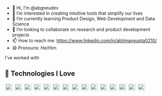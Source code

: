 - 👋 Hi, I’m @abgneudev
- 👀 I’m interested in creating intuitive tools that simplify our lives
- 🌱 I’m currently learning Product Design, Web Development and Data Science
- 💞️ I’m looking to collaborate on research and product development projects
- 📫 How to reach me: https://www.linkedin.com/in/abhinavgupta0210/
- 😄 Pronouns: He/Him

I've worked with
## 🚀 Technologies I Love

<p>
  <span style="display: inline-block; padding: 2px; border-radius: 8px; overflow: hidden;">
    <img src="https://img.shields.io/badge/HTML5-E34F26?style=flat&logo=html5&logoColor=white" alt="HTML5" height="22"/>
  </span>
  <span style="display: inline-block; padding: 2px; border-radius: 8px; overflow: hidden;">
    <img src="https://img.shields.io/badge/CSS3-1572B6?style=flat&logo=css3&logoColor=white" alt="CSS3" height="22"/>
  </span>
  <span style="display: inline-block; padding: 2px; border-radius: 8px; overflow: hidden;">
    <img src="https://img.shields.io/badge/JavaScript-F7DF1E?style=flat&logo=javascript&logoColor=black" alt="JavaScript" height="22"/>
  </span>
  <span style="display: inline-block; padding: 2px; border-radius: 8px; overflow: hidden;">
    <img src="https://img.shields.io/badge/React-20232A?style=flat&logo=react&logoColor=61DAFB" alt="React" height="22"/>
  </span>
  <span style="display: inline-block; padding: 2px; border-radius: 8px; overflow: hidden;">
    <img src="https://img.shields.io/badge/Java-ED8B00?style=flat&logo=java&logoColor=white" alt="Java" height="22"/>
  </span>
  <span style="display: inline-block; padding: 2px; border-radius: 8px; overflow: hidden;">
    <img src="https://img.shields.io/badge/AWS-232F3E?style=flat&logo=amazon-aws&logoColor=white" alt="AWS" height="22"/>
  </span>
  <span style="display: inline-block; padding: 2px; border-radius: 8px; overflow: hidden;">
    <img src="https://img.shields.io/badge/JWT-000000?style=flat&logo=JSON-web-tokens&logoColor=white" alt="JWT" height="22"/>
  </span>
  <span style="display: inline-block; padding: 2px; border-radius: 8px; overflow: hidden;">
    <img src="https://img.shields.io/badge/MySQL-4479A1?style=flat&logo=mysql&logoColor=white" alt="MySQL" height="22"/>
  </span>
  <span style="display: inline-block; padding: 2px; border-radius: 8px; overflow: hidden;">
    <img src="https://img.shields.io/badge/Docker-2496ED?style=flat&logo=docker&logoColor=white" alt="Docker" height="22"/>
  </span>
  <span style="display: inline-block; padding: 2px; border-radius: 8px; overflow: hidden;">
    <img src="https://img.shields.io/badge/Python-3776AB?style=flat&logo=python&logoColor=white" alt="Python" height="22"/>
  </span>
  <span style="display: inline-block; padding: 2px; border-radius: 8px; overflow: hidden;">
    <img src="https://img.shields.io/badge/Apache%20Airflow-017CEE?style=flat&logo=apache-airflow&logoColor=white" alt="Airflow" height="22"/>
  </span>
  <span style="display: inline-block; padding: 2px; border-radius: 8px; overflow: hidden;">
    <img src="https://img.shields.io/badge/FastAPI-009688?style=flat&logo=fastapi&logoColor=white" alt="FastAPI" height="22"/>
  </span>
  <span style="display: inline-block; padding: 2px; border-radius: 8px; overflow: hidden;">
    <img src="https://img.shields.io/badge/Snowflake-56B4E9?style=flat&logo=snowflake&logoColor=white" alt="Snowflake" height="22"/>
  </span>
  <span style="display: inline-block; padding: 2px; border-radius: 8px; overflow: hidden;">
    <img src="https://img.shields.io/badge/Figma-F24E1E?style=flat&logo=figma&logoColor=white" alt="Figma" height="22"/>
  </span>
  <span style="display: inline-block; padding: 2px; border-radius: 8px; overflow: hidden;">
    <img src="https://img.shields.io/badge/GitHub-181717?style=flat&logo=github&logoColor=white" alt="GitHub" height="22"/>
  </span>
</p>




